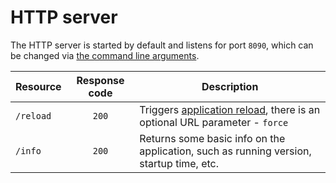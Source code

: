 <!--
s3sync-service - Realtime S3 synchronisation tool
Copyright (c) 2020  Yevgeniy Valeyev

This program is free software: you can redistribute it and/or modify
it under the terms of the GNU General Public License as published by
the Free Software Foundation, either version 3 of the License, or
(at your option) any later version.

This program is distributed in the hope that it will be useful,
but WITHOUT ANY WARRANTY; without even the implied warranty of
MERCHANTABILITY or FITNESS FOR A PARTICULAR PURPOSE.  See the
GNU General Public License for more details.

You should have received a copy of the GNU General Public License
along with this program.  If not, see <http://www.gnu.org/licenses/>.
 -->

# HTTP server

The HTTP server is started by default and listens for port `8090`, which can be changed via [the command line arguments](configuration.md#command-line-args).

| Resource | Response code | Description |
|----------|:-------------:|-------------|
| `/reload` | `200` | Triggers [application reload](how-it-works.md#application-reload), there is an optional URL parameter - `force` |
| `/info` | `200` | Returns some basic info on the application, such as running version, startup time, etc. |

